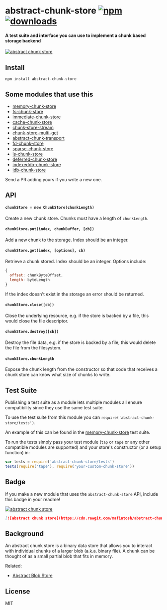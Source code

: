 # abstract-chunk-store [![npm][npm-image]][npm-url] [![downloads][downloads-image]][downloads-url]

[npm-image]: https://img.shields.io/npm/v/abstract-chunk-store.svg?style=flat
[npm-url]: https://npmjs.org/package/abstract-chunk-store
[downloads-image]: https://img.shields.io/npm/dm/abstract-chunk-store.svg?style=flat
[downloads-url]: https://npmjs.org/package/abstract-chunk-store

#### A test suite and interface you can use to implement a chunk based storage backend

[![abstract chunk store](https://cdn.rawgit.com/mafintosh/abstract-chunk-store/master/badge.svg)](https://github.com/mafintosh/abstract-chunk-store)

## Install

```
npm install abstract-chunk-store
```

## Some modules that use this

- [memory-chunk-store](https://npmjs.com/package/memory-chunk-store)
- [fs-chunk-store](https://npmjs.com/package/fs-chunk-store)
- [immediate-chunk-store](https://npmjs.com/package/immediate-chunk-store)
- [cache-chunk-store](https://npmjs.com/package/cache-chunk-store)
- [chunk-store-stream](https://npmjs.com/package/chunk-store-stream)
- [chunk-store-multi-get](https://npmjs.com/package/chunk-store-multi-get)
- [abstract-chunk-transport](https://npmjs.com/package/abstract-chunk-transport)
- [fd-chunk-store](https://www.npmjs.com/package/fd-chunk-store)
- [sparse-chunk-store](https://www.npmjs.com/package/sparse-chunk-store)
- [ls-chunk-store](https://www.npmjs.com/package/ls-chunk-store)
- [deferred-chunk-store](https://www.npmjs.com/package/deferred-chunk-store)
- [indexeddb-chunk-store](https://www.npmjs.com/package/indexeddb-chunk-store)
- [idb-chunk-store](https://www.npmjs.com/package/idb-chunk-store)

Send a PR adding yours if you write a new one.

## API

#### `chunkStore = new ChunkStore(chunkLength)`

Create a new chunk store. Chunks must have a length of `chunkLength`.

#### `chunkStore.put(index, chunkBuffer, [cb])`

Add a new chunk to the storage. Index should be an integer.

#### `chunkStore.get(index, [options], cb)`

Retrieve a chunk stored. Index should be an integer.
Options include:

``` js
{
  offset: chunkByteOffset,
  length: byteLength
}
```

If the index doesn't exist in the storage an error should be returned.

#### `chunkStore.close([cb])`

Close the underlying resource, e.g. if the store is backed by a file, this would close the
file descriptor.

#### `chunkStore.destroy([cb])`

Destroy the file data, e.g. if the store is backed by a file, this would delete the file
from the filesystem.

#### `chunkStore.chunkLength`

Expose the chunk length from the constructor so that code that receives a chunk
store can know what size of chunks to write.

## Test Suite

Publishing a test suite as a module lets multiple modules all ensure compatibility since
they use the same test suite.

To use the test suite from this module you can `require('abstract-chunk-store/tests')`.

An example of this can be found in the
[memory-chunk-store](https://github.com/mafintosh/memory-chunk-store/blob/master/test.js)
test suite.

To run the tests simply pass your test module (`tap` or `tape` or any other compatible
modules are supported) and your store's constructor (or a setup function) in:

```js
var tests = require('abstract-chunk-store/tests')
tests(require('tape'), require('your-custom-chunk-store'))
```

## Badge

If you make a new module that uses the `abstract-chunk-store` API, include this badge in your readme!

[![abstract chunk store](https://cdn.rawgit.com/mafintosh/abstract-chunk-store/master/badge.svg)](https://github.com/mafintosh/abstract-chunk-store)

```md
[![abstract chunk store](https://cdn.rawgit.com/mafintosh/abstract-chunk-store/master/badge.svg)](https://github.com/mafintosh/abstract-chunk-store)
```

## Background

An abstract chunk store is a binary data store that allows you to interact with individual chunks of a larger blob (a.k.a. binary file).  A chunk can be thought of as a small partial blob that fits in memory.

Related:

- [Abstract Blob Store](https://github.com/maxogden/abstract-blob-store)

## License

MIT
